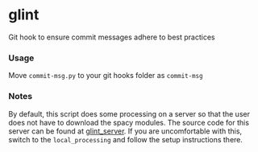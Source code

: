 # glint
Git hook to ensure commit messages adhere to best practices

### Usage

Move `commit-msg.py` to your git hooks folder as `commit-msg`

### Notes

By default, this script does some processing on a server so that
the user does not have to download the spacy modules. The source
code for this server can be found at [glint_server](https://github.com/peteraw77/glint_server).
If you are uncomfortable with this, switch to the `local_processing`
and follow the setup instructions there.
